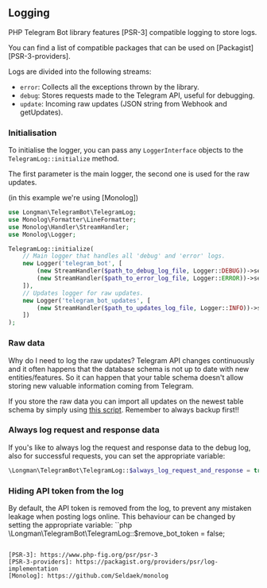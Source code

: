 ## Logging
PHP Telegram Bot library features [PSR-3] compatible logging to store logs.

You can find a list of compatible packages that can be used on [Packagist][PSR-3-providers].

Logs are divided into the following streams:
- `error`: Collects all the exceptions thrown by the library.
- `debug`: Stores requests made to the Telegram API, useful for debugging.
- `update`: Incoming raw updates (JSON string from Webhook and getUpdates).

### Initialisation
To initialise the logger, you can pass any `LoggerInterface` objects to the `TelegramLog::initialize` method.

The first parameter is the main logger, the second one is used for the raw updates.

(in this example we're using [Monolog])
```php
use Longman\TelegramBot\TelegramLog;
use Monolog\Formatter\LineFormatter;
use Monolog\Handler\StreamHandler;
use Monolog\Logger;

TelegramLog::initialize(
    // Main logger that handles all 'debug' and 'error' logs.
    new Logger('telegram_bot', [
        (new StreamHandler($path_to_debug_log_file, Logger::DEBUG))->setFormatter(new LineFormatter(null, null, true)),
        (new StreamHandler($path_to_error_log_file, Logger::ERROR))->setFormatter(new LineFormatter(null, null, true)),
    ]),
    // Updates logger for raw updates.
    new Logger('telegram_bot_updates', [
        (new StreamHandler($path_to_updates_log_file, Logger::INFO))->setFormatter(new LineFormatter('%message%' . PHP_EOL)),
    ])
);
```

### Raw data
Why do I need to log the raw updates?
Telegram API changes continuously and it often happens that the database schema is not up to date with new entities/features. So it can happen that your table schema doesn't allow storing new valuable information coming from Telegram.

If you store the raw data you can import all updates on the newest table schema by simply using [this script](../utils/importFromLog.php).
Remember to always backup first!!

### Always log request and response data
If you's like to always log the request and response data to the debug log, also for successful requests, you can set the appropriate variable:
```php
\Longman\TelegramBot\TelegramLog::$always_log_request_and_response = true;
```

### Hiding API token from the log
By default, the API token is removed from the log, to prevent any mistaken leakage when posting logs online.
This behaviour can be changed by setting the appropriate variable:
``php
\Longman\TelegramBot\TelegramLog::$remove_bot_token = false;
```

[PSR-3]: https://www.php-fig.org/psr/psr-3
[PSR-3-providers]: https://packagist.org/providers/psr/log-implementation
[Monolog]: https://github.com/Seldaek/monolog
